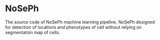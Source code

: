 # NoSePh

The source code of NoSePh machine learning pipeline. NoSePh designed for detection of locations and phenotypes of cell without relying on segmentation map of cells.
